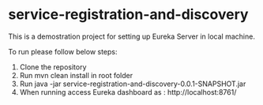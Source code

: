 # service-registration-and-discovery
This is a demostration project for setting up Eureka Server in local machine.

To run please follow below steps:
1. Clone the repository
2. Run mvn clean install in root folder
3. Run java -jar service-registration-and-discovery-0.0.1-SNAPSHOT.jar
4. When running access Eureka dashboard as : http://localhost:8761/
